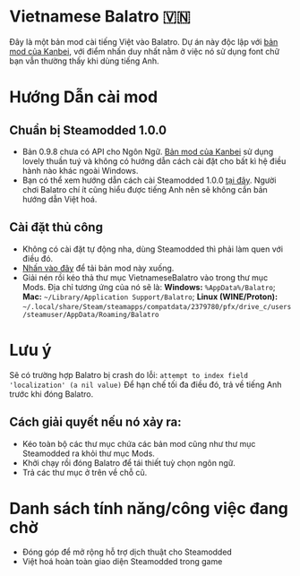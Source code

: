 # Vietnamese Balatro 🇻🇳

Đây là một bản mod cài tiếng Việt vào Balatro.
Dự án này độc lập với [bản mod của Kanbei](https://github.com/Kanbei-Kikuchiyo/balatro-vietnamese-translation), với điểm nhấn duy nhất nằm ở việc nó sử dụng font chữ bạn vẫn thường thấy khi dùng tiếng Anh.

# Hướng Dẫn cài mod

## Chuẩn bị Steamodded 1.0.0
- Bản 0.9.8 chưa có API cho Ngôn Ngữ. [Bản mod của Kanbei](https://github.com/Kanbei-Kikuchiyo/balatro-vietnamese-translation) sử dụng lovely thuần tuý và không có hướng dẫn cách cài đặt cho bất kì hệ điều hành nào khác ngoài Windows.
- Bạn có thể xem hướng dẫn cách cài Steamodded 1.0.0 [tại đây](https://github.com/Steamopollys/Steamodded?tab=readme-ov-file#how-to-install-the-alpha). Người chơi Balatro chí ít cũng hiểu được tiếng Anh nên sẽ không cần bản hướng dẫn Việt hoá.

## Cài đặt thủ công
- Không có cài đặt tự động nha, dùng Steamodded thì phải làm quen với điều đó.
- [Nhấn vào đây](https://github.com/HuyTheKiller/VietnameseBalatro/archive/refs/heads/main.zip) để tải bản mod này xuống.
- Giải nén rồi kéo thả thư mục VietnameseBalatro vào trong thư mục Mods. Địa chỉ tương ứng của nó sẽ là:
**Windows:** `%AppData%/Balatro`; **Mac:** `~/Library/Application Support/Balatro`; **Linux (WINE/Proton):** `~/.local/share/Steam/steamapps/compatdata/2379780/pfx/drive_c/users/steamuser/AppData/Roaming/Balatro`

# Lưu ý
Sẽ có trường hợp Balatro bị crash do lỗi: `attempt to index field 'localization' (a nil value)`
Để hạn chế tối đa điều đó, trả về tiếng Anh trước khi đóng Balatro.
## Cách giải quyết nếu nó xảy ra:
- Kéo toàn bộ các thư mục chứa các bản mod cũng như thư mục Steamodded ra khỏi thư mục Mods.
- Khởi chạy rồi đóng Balatro để tái thiết tuỳ chọn ngôn ngữ.
- Trả các thư mục ở trên về chỗ cũ.

# Danh sách tính năng/công việc đang chờ
- Đóng góp để mở rộng hỗ trợ dịch thuật cho Steamodded
- Việt hoá hoàn toàn giao diện Steamodded trong game